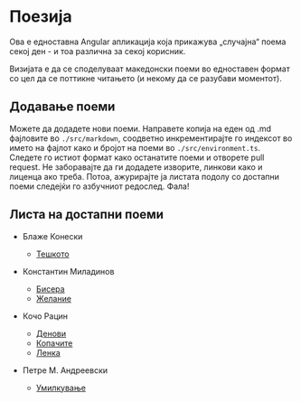# Поезија

Ова е едноставна Angular апликација која прикажува „случајна“ поема секој ден - и тоа различна за секој корисник.

Визијата е да се споделуваат македонски поеми во едноставен формат со цел да се поттикне читањето (и некому да се разубави моментот).

## Додавање поеми

Можете да додадете нови поеми. Направете копија на еден од .md фајловите во `./src/markdown`, соодветно инкрементирајте го индексот во името на фајлот како и бројот на поеми во `./src/environment.ts`. Следете го истиот формат како останатите поеми и отворете pull request. Не заборавајте да ги додадете изворите, линкови како и лиценца ако треба. Потоа, ажурирајте ја листата подолу со достапни поеми следејќи го азбучниот редослед. Фала!

## Листа на достапни поеми

- Блаже Конески
    - [Тешкото](src/markdown/poema.6.md)

- Константин Миладинов
    - [Бисера](src/markdown/poema.1.md)
    - [Желание](src/markdown/poema.5.md)

- Кочо Рацин
    - [Денови](src/markdown/poema.4.md)
    - [Копачите](src/markdown/poema.2.md)
    - [Ленка](src/markdown/poema.3.md)

- Петре М. Андреевски
    - [Умилкување](src/markdown/poema.0.md)
